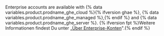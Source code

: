 Enterprise accounts are available with {% data variables.product.prodname_ghe_cloud %}{% ifversion ghae %}, {% data variables.product.prodname_ghe_managed %},{% endif %} and {% data variables.product.prodname_ghe_server %}. {% ifversion fpt %}Weitere Informationen findest Du unter „[Über Enterprise-Konten](/articles/about-enterprise-accounts)".{% endif %}
